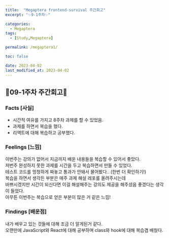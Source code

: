 ```yaml
---
title:  "Megaptera frontend-survival 주간회고"
excerpt: "✨9-1주차✨"

categories:
  - Megaptera
tags:
  - [Study,Megaptera]

permalink: /megaptera1/

toc: false

date: 2023-04-02
last_modified_at: 2023-04-02
---
```

## 💫09-1주차 주간회고💫

### Facts [사실]
- 시간적 여유를 가지고 8주차 과제를 할 수 있었음.
- 과제를 하면서 복습을 했다.
- 리액트에 대해 복습하고 공부했다.

### Feelings [느낌]
이번주는 강의가 없어서 지금까지 배운 내용들을 복습할 수 있어서 좋았다.\
저번주 완성하지 못한 과제를 시간을 두고 복습하면서 만들 수 있었다.\
테스트 코드를 멍청하게 짜놓고 통과가 안돼서 물어봤다.. (한번 더 확인하기!)\
복습을 하면서 생각든 부분은 매주 과제 해설 레포를 올려주시는데\
바쁘시겠지만 시간이 되신다면 이걸 해설해주는 강의도 제공을 해주셨음 좋겠다는 생각이 들었다.\
아무튼 이번주는 복습으로 얻은 부분이 많은 거 같은 느낌!

### Findings [배운점]
내가 배우고 있는 것들에 대해 조금 더 알게된거 같다.\
오랜만에 JavaScript와 React에 대해 공부하며 class와 hook에 대해 복습겸 배웠다. 
